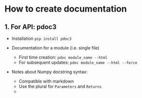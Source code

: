 # How to create documentation


## 1. For API: pdoc3

- Installation `pip install pdoc3`
- Documentation for a module (i.e. single file)
  - First time creation: `pdoc module_name --html`
  - For subsequent updates: `pdoc module_name --html --force` 

- Notes about Numpy docstring syntax: 
  - Compatible with markdown
  - Use the plural for `Parameters` and `Returns`   
  - 

